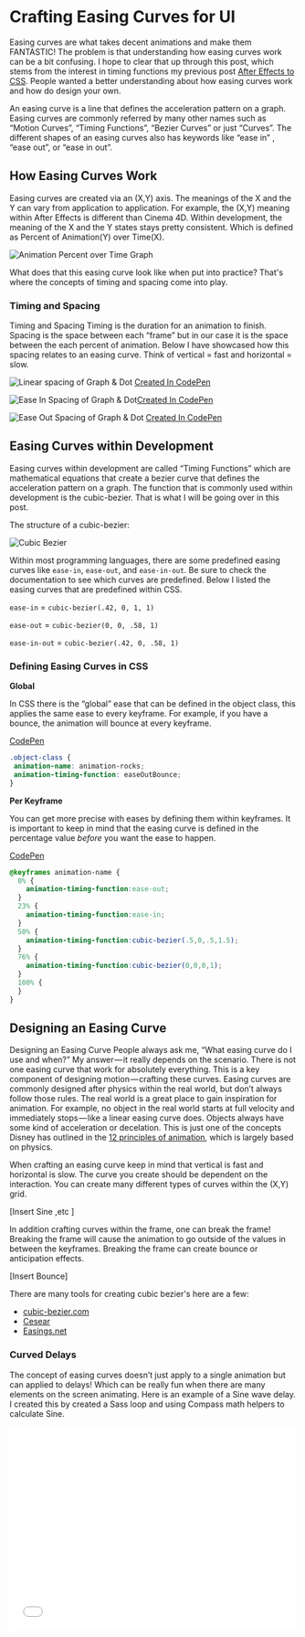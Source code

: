 # Crafting Easing Curves for UI

Easing curves are what takes decent animations and make them FANTASTIC! The problem is that understanding how easing curves work can be a bit confusing. I hope to clear that up through this post, which stems from the interest in timing functions my previous post [After Effects to CSS](https://medium.com/@ryan_brownhill/after-effects-to-css-79225c1d767e). People wanted a better understanding about how easing curves work and how do design your own.

An easing curve is a line that defines the acceleration pattern on a graph. Easing curves are commonly referred by many other names such as “Motion Curves”, “Timing Functions”, “Bezier Curves” or just “Curves”. The different shapes of an easing curves also has keywords like “ease in” , “ease out”, or “ease in out”.

## How Easing Curves Work

Easing curves are created via an (X,Y) axis. The meanings of the X and the Y can vary from application to application. For example, the (X,Y) meaning within After Effects is different than Cinema 4D. Within development, the meaning of the X and the Y states stays pretty consistent. Which is defined as Percent of Animation(Y) over Time(X).

![Animation Percent over Time Graph](/Users/ryanbrownhill/Dropbox/_4_SIDE_PROJECTS/BLOGS/Posts/Easing_Curves/curve--linear.png)

What does that this easing curve look like when put into practice? That's where the concepts of timing and spacing come into play.

### Timing and Spacing

Timing and Spacing Timing is the duration for an animation to finish. Spacing is the space between each “frame” but in our case it is the space between the each percent of animation. Below I have showcased how this spacing relates to an easing curve. Think of vertical = fast and horizontal = slow.

![Linear spacing of Graph & Dot](/Users/ryanbrownhill/Dropbox/_4_SIDE_PROJECTS/BLOGS/main-blog/images/posts/easing-curves/spacing--linear.png) [Created In CodePen](http://codepen.io/ryanbrownhill/pen/EjVdeY)

![Ease In Spacing of Graph & Dot](/Users/ryanbrownhill/Dropbox/_4_SIDE_PROJECTS/BLOGS/main-blog/images/posts/easing-curves/spacing--easein.png)[Created In CodePen](http://codepen.io/ryanbrownhill/pen/VLvEre)

![Ease Out Spacing of Graph & Dot](/Users/ryanbrownhill/Dropbox/_4_SIDE_PROJECTS/BLOGS/main-blog/images/posts/easing-curves/spacing--easeout.png) [Created In CodePen](http://codepen.io/ryanbrownhill/pen/MwaPBZ)


## Easing Curves within Development

Easing curves within development are called “Timing Functions” which are mathematical equations that create a bezier curve that defines the acceleration pattern on a graph. The function that is commonly used within development is the cubic-bezier. That is what I will be going over in this post.

The structure of a cubic-bezier:

![Cubic Bezier](/Users/ryanbrownhill/Dropbox/_4_SIDE_PROJECTS/BLOGS/main-blog/images/posts/easing-curves/cubicbezier-06.png)

Within most programming languages, there are some predefined easing curves like `ease-in`, `ease-out`, and `ease-in-out`. Be sure to check the documentation to see which curves are predefined. Below I listed the easing curves that are predefined within CSS.

`ease-in` = `cubic-bezier(.42, 0, 1, 1)`

`ease-out` = `cubic-bezier(0, 0, .58, 1)`

`ease-in-out` = `cubic-bezier(.42, 0, .58, 1)`

### Defining Easing Curves in CSS

**Global**

In CSS there is the “global” ease that can be defined in the object class, this applies the same ease to every keyframe. For example, if you have a bounce, the animation will bounce at every keyframe.

[CodePen](http://codepen.io/ryanbrownhill/pen/JdYmqG)

```scss
.object-class {
 animation-name: animation-rocks;
 animation-timing-function: easeOutBounce;
}
```

**Per Keyframe**

You can get more precise with eases by defining them within keyframes. It is important to keep in mind that the easing curve is defined in the percentage value *before* you want the ease to happen.

[CodePen](http://codepen.io/ryanbrownhill/pen/JdYejX)

```scss
@keyframes animation-name {
  0% {
    animation-timing-function:ease-out;
  }
  23% {
    animation-timing-function:ease-in;
  }
  50% {
    animation-timing-function:cubic-bezier(.5,0,.5,1.5);
  }
  76% {
    animation-timing-function:cubic-bezier(0,0,0,1);
  }
  100% {
  }
}
```

## Designing an Easing Curve


Designing an Easing Curve People always ask me, “What easing curve do I use and when?” My answer — it really depends on the scenario. There is not one easing curve that work for absolutely everything. This is a key component of designing motion — crafting these curves. Easing curves are commonly designed after physics within the real world, but don’t always follow those rules. The real world is a great place to gain inspiration for animation. For example, no object in the real world starts at full velocity and immediately stops — like a linear easing curve does. Objects always have some kind of acceleration or decelation. This is just one of the concepts Disney has outlined in the [12 principles of animation](https://vimeo.com/93206523), which is largely based on physics.

When crafting an easing curve keep in mind that vertical is fast and horizontal is slow. The curve you create should be dependent on the interaction. You can create many different types of curves within the (X,Y) grid.

[Insert Sine ,etc ]

In addition crafting curves within the frame, one can break the frame! Breaking the frame will cause the animation to go outside of the values in between the keyframes. Breaking the frame can create bounce or anticipation effects.

[Insert Bounce]

There are many tools for creating cubic bezier's here are a few:

- [cubic-bezier.com](cubic-bezier.com)
- [Cesear](http://matthewlein.com/ceaser/)
- [Easings.net](http://easings.net/)


### Curved Delays

The concept of easing curves doesn’t just apply to a single animation but can applied to delays! Which can be really fun when there are many elements on the screen animating. Here is an example of a Sine wave delay. I created this by created a Sass loop and using Compass math helpers to calculate Sine.


<iframe height='355' scrolling='no' src='//codepen.io/ryanbrownhill/embed/NqGxgr/?height=355&theme-id=14830' frameborder='no' allowtransparency='true' allowfullscreen='true' style='width: 100%;'>See the Pen <a href='http://codepen.io/ryanbrownhill/pen/NqGxgr/'>Sine Delay Loop</a> by Ryan Brownhill (<a href='http://codepen.io/ryanbrownhill'>@ryanbrownhill</a>) on <a href='http://codepen.io'>CodePen</a>.
</iframe>
